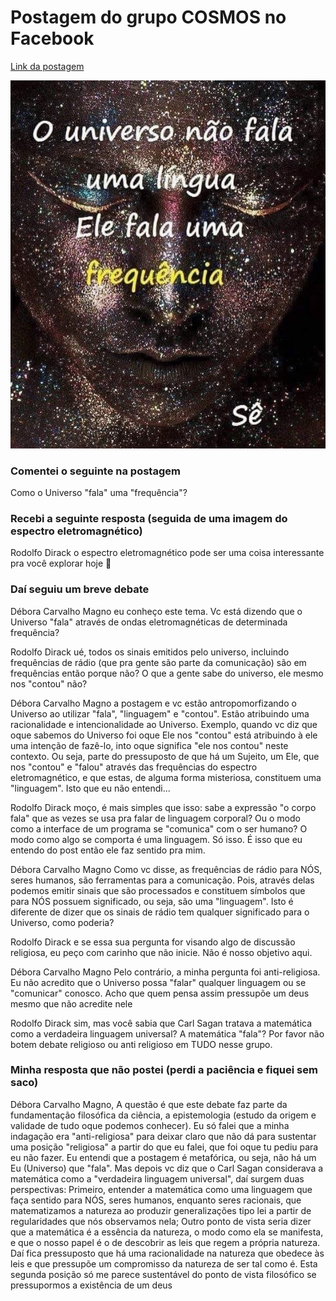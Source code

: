 # Postagem do grupo COSMOS no Facebook

[Link da postagem](https://www.facebook.com/groups/364044698192168/permalink/590631618866807/)

![Imagem](https://github.com/diracks-second-brain/Nietzsche/blob/main/a_morte_de_deus/images/universo_frequencia.jpg)

### Comentei o seguinte na postagem

Como o Universo "fala" uma "frequência"?

### Recebi a seguinte resposta (seguida de uma imagem do espectro eletromagnético)

Rodolfo Dirack o espectro eletromagnético pode ser uma coisa interessante pra você explorar hoje 🙂

### Daí seguiu um breve debate

Débora Carvalho Magno eu conheço este tema. Vc está dizendo que o Universo "fala" através de ondas eletromagnéticas de determinada frequência?

Rodolfo Dirack ué, todos os sinais emitidos pelo universo, incluindo frequências de rádio
(que pra gente são parte da comunicação) são em frequências então porque não? O que a gente sabe do universo,
ele mesmo nos "contou" não?

Débora Carvalho Magno a postagem e vc estão antropomorfizando o Universo ao utilizar "fala", "linguagem" e "contou".
Estão atribuindo uma racionalidade e intencionalidade ao Universo. Exemplo, quando vc diz que oque sabemos do Universo
foi oque Ele nos "contou" está atribuindo à ele uma intenção de fazê-lo, into oque significa "ele nos contou" neste contexto.
Ou seja, parte do pressuposto de que há um Sujeito, um Ele, que nos "contou" e "falou" através das frequências
do espectro eletromagnético, e que estas, de alguma forma misteriosa, constituem uma "linguagem". Isto que eu não entendi...

Rodolfo Dirack moço, é mais simples que isso: sabe a expressão "o corpo fala" que as vezes se usa pra falar de linguagem corporal?
Ou o modo como a interface de um programa se "comunica" com o ser humano? O modo como algo se comporta é uma linguagem.
Só isso. É isso que eu entendo do post então ele faz sentido pra mim.

Débora Carvalho Magno Como vc disse, as frequências de rádio para NÓS, seres humanos, são ferramentas para a comunicação.
Pois, através delas podemos emitir sinais que são processados e constituem símbolos que para NÓS possuem significado,
ou seja, são uma "linguagem". Isto é diferente de dizer que os sinais de rádio tem qualquer significado para o Universo, como poderia?

Rodolfo Dirack e se essa sua pergunta for visando algo de discussão religiosa, eu peço com carinho que não inicie. Não é nosso objetivo aqui.

Débora Carvalho Magno Pelo contrário, a minha pergunta foi anti-religiosa. Eu não acredito que o Universo possa "falar"
qualquer linguagem ou se "comunicar" conosco. Acho que quem pensa assim pressupõe um deus mesmo que não acredite nele

Rodolfo Dirack sim, mas você sabia que Carl Sagan tratava a matemática como a verdadeira linguagem universal?
A matemática "fala"? Por favor não botem debate religioso ou anti religioso em TUDO nesse grupo.

### Minha resposta que não postei (perdi a paciência e fiquei sem saco)

Débora Carvalho Magno, A questão é que este debate faz parte da fundamentação filosófica da ciência,
a epistemologia (estudo da origem e validade de tudo oque podemos conhecer). Eu só falei que a minha
indagação era "anti-religiosa" para deixar claro que não dá para sustentar uma posição "religiosa"
a partir do que eu falei, que foi oque tu pediu para eu não fazer. Eu entendi que a postagem é metafórica,
ou seja, não há um Eu (Universo) que "fala". Mas depois vc diz que o Carl Sagan considerava a matemática
como a "verdadeira linguagem universal", daí surgem duas perspectivas: Primeiro, entender a matemática
como uma linguagem que faça sentido para NÓS, seres humanos, enquanto seres racionais, que matematizamos
a natureza ao produzir generalizações tipo lei a partir de regularidades que nós observamos nela;
Outro ponto de vista seria dizer que a matemática é a essência da natureza, o modo como ela se manifesta,
e que o nosso papel é o de descobrir as leis que regem a própria natureza.
Daí fica pressuposto que há uma racionalidade na natureza que obedece às leis
e que pressupõe um compromisso da natureza de ser tal como é. Esta segunda posição
só me parece sustentável do ponto de vista filosófico se pressupormos a existência de um deus
